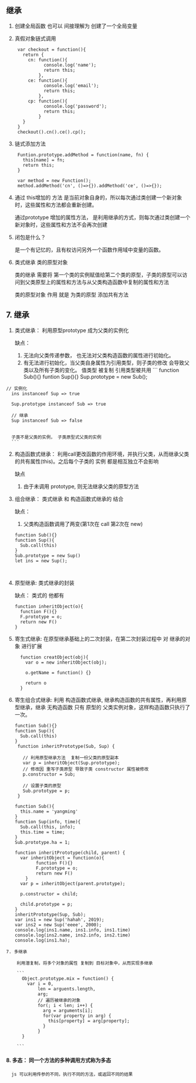 ## 继承

1. 创建全局函数 也可以 间接理解为 创建了一个全局变量

2. 真假对象链式调用
   ``` 
    var checkout = function(){
      return {
        cn: function(){
              console.log('name');
              return this;
            },
        ce: function(){
              console.log('email');
              return this;
            },
        cp: function(){
              console.log('password');
              return this;
            }
      }
    }
    checkout().cn().ce().cp();
    ```

3. 链式添加方法
   ```
    Funtion.prototype.addMethod = function(name, fn) {
      this[name] = fn;
      return this;
    }

    var method = new Function();
    method.addMethod('cn', ()=>{}).addMethod('ce', ()=>{});
   ```

4. 通过 this增加的 方法 是当前对象自身的，所以每次通过类创建一个新对象时，这些属性和方法都会重新创建。

    通过prototype 增加的属性方法， 是利用继承的方式，则每次通过类创建一个新对象时，这些属性和方法不会再次创建

5. 闭包是什么？

   是一个有记忆的，且有权访问另外一个函数作用域中变量的函数。

6. 类式继承  类的原型对象

   类的继承 需要将 第一个类的实例赋值给第二个类的原型，子类的原型可以访问到父类原型上的属性和方法与从父类构造函数中复制的属性和方法

   类的原型对象 作用 就是 为类的原型 添加共有方法

## 7. 继承
   1. 类式继承： 利用原型prototype 成为父类的实例化

       缺点：
      1. 无法向父类传递参数， 也无法对父类构造函数的属性进行初始化。
      2. 有无法进行初始化，当父类自身属性为引用类型，则子类的修改 会导致父类以及所有子类的变化。  值类型 被复制  引用类型被共用
    ```
      function Sub(){}
      funtion Sup(){}
      Sup.prototype = new Sub();

    // 实例化
      ins instanceof Sup => true

      Sup.prototype instanceof Sub => true

      // 继承
      Sup instanceof Sub => false


      子类不是父类的实例， 子类原型式父类的实例
      ```


   2. 构造函数式继承： 利用call更改函数的作用环境，并执行父类，从而继承父类的共有属性(this)。之后每个子类的 实例 都是相互独立不会影响

      缺点
      1. 由于未调用 prototype, 则无法继承父类的原型方法

   3. 组合继承： 类式继承 和 构造函数式继承的 结合

      缺点：
      1. 父类构造函数调用了两变(第1次在 call  第2次在 new)
      ```
      function Sub(){}
      function Sup(){
        Sub.call(this)
      }
      Sub.prototype = new Sup()
      let ins = new Sup();



   4. 原型继承: 类式继承的封装

      缺点： 类式的 他都有
      ```
      function inheritObject(o){
        function F(){}
        F.prototype = o;
        return new F()
      }
      ```

   5. 寄生式继承: 在原型继承基础上的二次封装，在第二次封装过程中 对 继承的对象 进行扩展
      ```
        function creatObject(obj){
          var o = new inheritObject(obj);

          o.getName = function() {}

          return o
        }
      ```
   6. 寄生组合式继承: 利用 构造函数式继承, 继承构造函数的共有属性，再利用原型继承，继承 无构造函数 只有 原型的 父类实例对象，这样构造函数只执行了一次。
      ```
      function Sub(){}
      function Sup(){
        Sub.call(this)
      }
       function inheritPrototype(Sub, Sup) {

         // 利用原型继承方法  复制一份父类的原型副本
         var p = inheritObject(Sup.prototype);
         // 修改因 重写子类原型 导致子类 constructor 属性被修改
         p.constructor = Sub;

         // 设置子类的原型
         Sub.prototype = p;
       }
      ```

      ```
      function Sub(){
        this.name = 'yangming'
      }
      function Sup(info, time){
        Sub.call(this, info);
        this.time = time;
      }
      Sub.prototype.ha = 1;

      function inheritPrototype(child, parent) {
        var inheritObject = function(o){
              function F(){}
              F.prototype = o;
              return new F()
          }
        var p = inheritObject(parent.prototype);

        p.constructor = child;

        child.prototype = p;
      }
      inheritPrototype(Sup, Sub);
      var ins1 = new Sup('hahah', 2019);
      var ins2 = new Sup('eeee', 2000);
      console.log(ins1.name, ins1.info, ins1.time)
      console.log(ins2.name, ins2.info, ins2.time)
      console.log(ins1.ha);
      ```

    7. 多继承

        利用潜复制，将多个对象的属性 复制到 目标对象中，从而实现多继承

        ```
          Object.prototype.mix = function() {
            var i = 0,
                len = arguents.length,
                arg;
                // 遍历被继承的对象
                for(; i < len; i++) {
                  arg = arguments[i];
                  for(var property in arg) {
                    this[property] = arg[property];
                  }
                }
          }

        ```

#### 8. 多态： 同一个方法的多种调用方式称为多态
      js 可以利用传参的不同，执行不同的方法，或返回不同的结果
